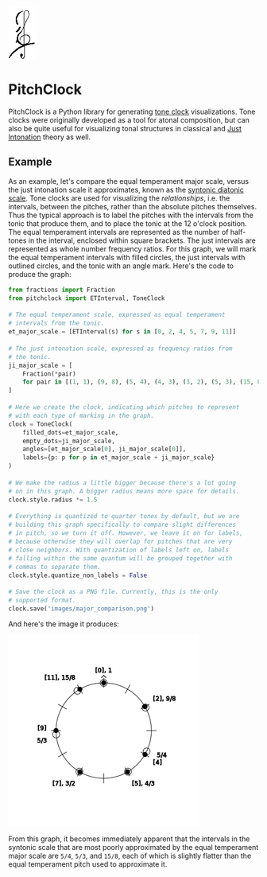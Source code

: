 ![PitchClock Logo](https://github.com/hosford42/pitchclock/raw/master/images/pitchclock.png)

# PitchClock

PitchClock is a Python library for generating 
[tone clock](https://en.wikipedia.org/wiki/Tone_Clock) visualizations.
Tone clocks were originally developed as a tool for atonal composition,
but can also be quite useful for visualizing tonal structures in
classical and 
[Just Intonation](https://en.wikipedia.org/wiki/Just_intonation)
theory as well.

## Example

As an example, let's compare the equal temperament major scale, 
versus the just intonation scale it approximates, known as the
[syntonic diatonic scale](https://en.wikipedia.org/wiki/Syntonic_diatonic_scale). 
Tone clocks are used for visualizing the *relationships*, i.e. the 
intervals, between the pitches, rather than the absolute pitches 
themselves. Thus the typical approach is to label the pitches with 
the intervals from the tonic that produce them, and to place the 
tonic at the 12 o'clock position. The equal temperament intervals
are represented as the number of half-tones in the interval, 
enclosed within square brackets. The just intervals are represented 
as whole number frequency ratios. For this graph, we will mark the 
equal temperament intervals with filled circles, the just intervals 
with outlined circles, and the tonic with an angle mark. Here's the 
code to produce the graph:

```python
from fractions import Fraction
from pitchclock import ETInterval, ToneClock

# The equal temperament scale, expressed as equal temperament
# intervals from the tonic.
et_major_scale = [ETInterval(s) for s in [0, 2, 4, 5, 7, 9, 11]]

# The just intonation scale, expressed as frequency ratios from 
# the tonic.
ji_major_scale = [
    Fraction(*pair) 
    for pair in [(1, 1), (9, 8), (5, 4), (4, 3), (3, 2), (5, 3), (15, 8)]
]

# Here we create the clock, indicating which pitches to represent 
# with each type of marking in the graph. 
clock = ToneClock(
    filled_dots=et_major_scale, 
    empty_dots=ji_major_scale, 
    angles=[et_major_scale[0], ji_major_scale[0]], 
    labels={p: p for p in et_major_scale + ji_major_scale}
)

# We make the radius a little bigger because there's a lot going
# on in this graph. A bigger radius means more space for details.
clock.style.radius *= 1.5

# Everything is quantized to quarter tones by default, but we are
# building this graph specifically to compare slight differences
# in pitch, so we turn it off. However, we leave it on for labels,
# because otherwise they will overlap for pitches that are very
# close neighbors. With quantization of labels left on, labels
# falling within the same quantum will be grouped together with
# commas to separate them.
clock.style.quantize_non_labels = False

# Save the clock as a PNG file. Currently, this is the only
# supported format. 
clock.save('images/major_comparison.png')
```

And here's the image it produces:

![Major Scale Comparison](https://github.com/hosford42/pitchclock/raw/master/images/major_comparison.png)

From this graph, it becomes immediately apparent that the intervals in 
the syntonic scale that are most poorly approximated by the equal
temperament major scale are `5/4`, `5/3`, and `15/8`, each of which
is slightly flatter than the equal temperament pitch used to approximate
it. 
